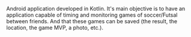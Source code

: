 Android application developed in Kotlin. It's main objective is to have an application capable of timing and monitoring games
of soccer/Futsal between friends. And that these games can be saved (the result, the location, the game MVP, a photo, etc.).
